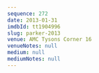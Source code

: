 ```yaml
---
sequence: 272
date: 2013-01-31
imdbId: tt1904996
slug: parker-2013
venue: AMC Tysons Corner 16
venueNotes: null
medium: null
mediumNotes: null
---
```

